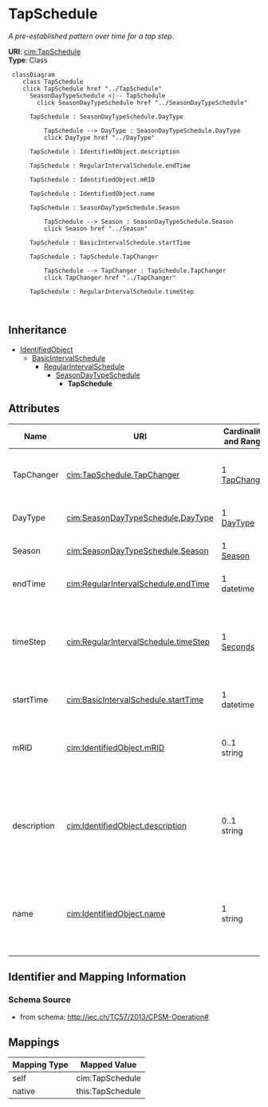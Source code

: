 # TapSchedule


_A pre-established pattern over time for a tap step._





**URI**: [cim:TapSchedule](http://iec.ch/TC57/2013/CIM-schema-cim16#TapSchedule)<br />
**Type**: Class




```mermaid
 classDiagram
    class TapSchedule
    click TapSchedule href "../TapSchedule"
      SeasonDayTypeSchedule <|-- TapSchedule
        click SeasonDayTypeSchedule href "../SeasonDayTypeSchedule"
      
      TapSchedule : SeasonDayTypeSchedule.DayType
        
          TapSchedule --> DayType : SeasonDayTypeSchedule.DayType
          click DayType href "../DayType"
        
      TapSchedule : IdentifiedObject.description
        
      TapSchedule : RegularIntervalSchedule.endTime
        
      TapSchedule : IdentifiedObject.mRID
        
      TapSchedule : IdentifiedObject.name
        
      TapSchedule : SeasonDayTypeSchedule.Season
        
          TapSchedule --> Season : SeasonDayTypeSchedule.Season
          click Season href "../Season"
        
      TapSchedule : BasicIntervalSchedule.startTime
        
      TapSchedule : TapSchedule.TapChanger
        
          TapSchedule --> TapChanger : TapSchedule.TapChanger
          click TapChanger href "../TapChanger"
        
      TapSchedule : RegularIntervalSchedule.timeStep
        
      
```





## Inheritance
* [IdentifiedObject](IdentifiedObject.md)
    * [BasicIntervalSchedule](BasicIntervalSchedule.md)
        * [RegularIntervalSchedule](RegularIntervalSchedule.md)
            * [SeasonDayTypeSchedule](SeasonDayTypeSchedule.md)
                * **TapSchedule**



## Attributes


| Name | URI | Cardinality and Range | Description | Inheritance |
| ---  | --- | --- | --- | --- |
| TapChanger | [cim:TapSchedule.TapChanger](http://iec.ch/TC57/2013/CIM-schema-cim16#TapSchedule.TapChanger) | 1 <br />  [TapChanger](TapChanger.md)  | A TapSchedule is associated with a TapChanger | direct |
| DayType | [cim:SeasonDayTypeSchedule.DayType](http://iec.ch/TC57/2013/CIM-schema-cim16#SeasonDayTypeSchedule.DayType) | 1 <br />  [DayType](DayType.md)  | DayType for the Schedule | [SeasonDayTypeSchedule](SeasonDayTypeSchedule.md) |
| Season | [cim:SeasonDayTypeSchedule.Season](http://iec.ch/TC57/2013/CIM-schema-cim16#SeasonDayTypeSchedule.Season) | 1 <br />  [Season](Season.md)  | Season for the Schedule | [SeasonDayTypeSchedule](SeasonDayTypeSchedule.md) |
| endTime | [cim:RegularIntervalSchedule.endTime](http://iec.ch/TC57/2013/CIM-schema-cim16#RegularIntervalSchedule.endTime) | 1 <br />  datetime  | The time for the last time point | [RegularIntervalSchedule](RegularIntervalSchedule.md) |
| timeStep | [cim:RegularIntervalSchedule.timeStep](http://iec.ch/TC57/2013/CIM-schema-cim16#RegularIntervalSchedule.timeStep) | 1 <br />  [Seconds](Seconds.md)  | The time between each pair of subsequent regular time points in sequence orde... | [RegularIntervalSchedule](RegularIntervalSchedule.md) |
| startTime | [cim:BasicIntervalSchedule.startTime](http://iec.ch/TC57/2013/CIM-schema-cim16#BasicIntervalSchedule.startTime) | 1 <br />  datetime  | The time for the first time point | [BasicIntervalSchedule](BasicIntervalSchedule.md) |
| mRID | [cim:IdentifiedObject.mRID](http://iec.ch/TC57/2013/CIM-schema-cim16#IdentifiedObject.mRID) | 0..1 <br />  string  | Master resource identifier issued by a model authority | [IdentifiedObject](IdentifiedObject.md) |
| description | [cim:IdentifiedObject.description](http://iec.ch/TC57/2013/CIM-schema-cim16#IdentifiedObject.description) | 0..1 <br />  string  | The description is a free human readable text describing or naming the object | [IdentifiedObject](IdentifiedObject.md) |
| name | [cim:IdentifiedObject.name](http://iec.ch/TC57/2013/CIM-schema-cim16#IdentifiedObject.name) | 1 <br />  string  | The name is any free human readable and possibly non unique text naming the o... | [IdentifiedObject](IdentifiedObject.md) |









## Identifier and Mapping Information







### Schema Source


* from schema: http://iec.ch/TC57/2013/CPSM-Operation#





## Mappings

| Mapping Type | Mapped Value |
| ---  | ---  |
| self | cim:TapSchedule |
| native | this:TapSchedule |




